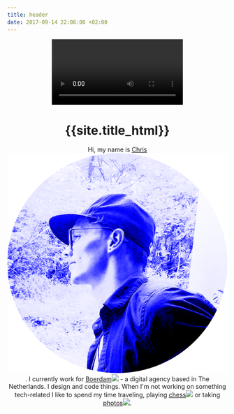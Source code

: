 ```yaml
---
title: header
date: 2017-09-14 22:08:00 +02:00
---
```


<header id="about">
    <video src="/assets/img/travel.mp4" loop autoplay></video>
    <div class="container">
        <h1>{{site.title_html}}</h1>
        <p class="lead">
            Hi, my name is 
            <a href="#" class="show-img">Chris<img src="assets/img/avatar.png"></a>. 
            I currently work for <a class="show-img" href="//boerdam.nl">Boerdam<img src="https://encrypted-tbn0.gstatic.com/images?q=tbn:ANd9GcQDRaI_YYthKoGMmDqfiaRvcWsLsZGj46485MkHdPN07cnTsYfF"></a> 
            - a digital agency based in The Netherlands. 
            I design and code things. When I'm not working on something tech-related I like to spend my time traveling, playing 
            <a href="//lichess.org/@/christhebutcher" class="show-img">chess<img src="https://media.giphy.com/media/TfEKpBU9RaYrC/giphy.gif"></a> or taking 
            <a href="//instagram.com/christhebutcher" class="show-img">photos<img src="https://media.giphy.com/media/3owypf6HrM3J7UTvAA/giphy.gif"></a>.
        </p>
    </div>
</header>